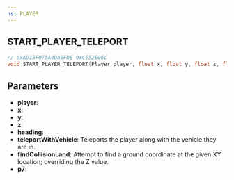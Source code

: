 ```yaml
---
ns: PLAYER
---
```

## START_PLAYER_TELEPORT

```c
// 0xAD15F075A4DA0FDE 0xC552E06C
void START_PLAYER_TELEPORT(Player player, float x, float y, float z, float heading, BOOL teleportWithVehicle, BOOL findCollisionLand, BOOL p7);
```

## Parameters
* **player**: 
* **x**: 
* **y**: 
* **z**: 
* **heading**: 
* **teleportWithVehicle**: Teleports the player along with the vehicle they are in.
* **findCollisionLand**: Attempt to find a ground coordinate at the given XY location; overriding the Z value.
* **p7**: 
